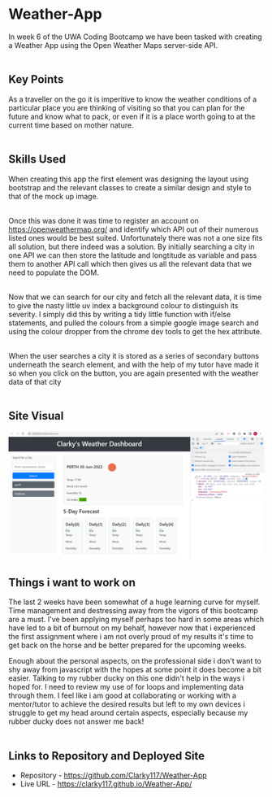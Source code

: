 # Weather-App

In week 6 of the UWA Coding Bootcamp we have been tasked with creating a Weather App using the Open Weather Maps server-side API.<br><br>

## Key Points

As a traveller on the go it is imperitive to know the weather conditions of a particular place you are thinking of visiting so that you can plan for the future and know what to pack, or even if it is a place worth going to at the current time based on mother nature.
<br><br>

## Skills Used

When creating this app the first element was designing the layout using bootstrap and the relevant classes to create a similar design and style to that of the mock up image.<br><br>

Once this was done it was time to register an account on https://openweathermap.org/ and identify which API out of their numerous listed ones would be best suited. Unfortunately there was not a one size fits all solution, but there indeed was a solution. By initially searching a city in one API we can then store the latitude and longtitude as variable and pass them to another API call which then gives us all the relevant data that we need to populate the DOM.<br><br>

Now that we can search for our city and fetch all the relevant data, it is time to give the nasty little uv index a background colour to distinguish its severity. I simply did this by writing a tidy little function with if/else statements, and pulled the colours from a simple google image search and using the colour dropper from the chrome dev tools to get the hex attribute.<br><br>

When the user searches a city it is stored as a series of secondary buttons underneath the search element, and with the help of my tutor have made it so when you click on the button, you are again presented with the weather data of that city<br><br>

## Site Visual

![weather-app](/assets/images/weather-app.png)<br>


## Things i want to work on

The last 2 weeks have been somewhat of a huge learning curve for myself. Time management and destressing away from the vigors of this bootcamp are a must. I've been applying myself perhaps too hard in some areas which have led to a bit of burnout on my behalf, however now that i experienced the first assignment where i am not overly proud of my results it's time to get back on the horse and be better prepared for the upcoming weeks.

Enough about the personal aspects, on the professional side i don't want to shy away from javascript with the hopes at some point it does become a bit easier. Talking to my rubber ducky on this one didn't help in the ways i hoped for. I need to review my use of for loops and implementing data through them. I feel like i am good at collaborating or working with a mentor/tutor to achieve the desired results but left to my own devices i struggle to get my head around certain aspects, especially because my rubber ducky does not answer me back!<br><br>

## Links to Repository and Deployed Site

- Repository - https://github.com/Clarky117/Weather-App
- Live URL - https://clarky117.github.io/Weather-App/